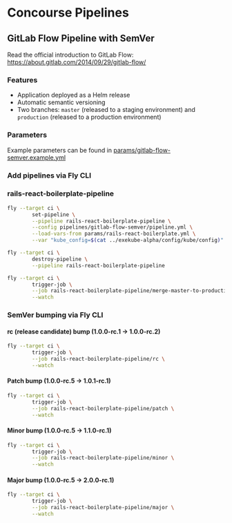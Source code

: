 # Concourse Pipelines

## GitLab Flow Pipeline with SemVer

Read the official introduction to GitLab Flow: <https://about.gitlab.com/2014/09/29/gitlab-flow/>

### Features

- Application deployed as a Helm release
- Automatic semantic versioning
- Two branches: `master` (released to a staging environment) and `production` (released to a production environment)

### Parameters

Example parameters can be found in [params/gitlab-flow-semver.example.yml](/params/gitlab-flow-semver.example.yml)

### Add pipelines via Fly CLI

### rails-react-boilerplate-pipeline

```sh
fly --target ci \
        set-pipeline \
        --pipeline rails-react-boilerplate-pipeline \
        --config pipelines/gitlab-flow-semver/pipeline.yml \
        --load-vars-from params/rails-react-boilerplate.yml \
        --var "kube_config=$(cat ../exekube-alpha/config/kube/config)"
```

```sh
fly --target ci \
        destroy-pipeline \
        --pipeline rails-react-boilerplate-pipeline
```

```sh
fly --target ci \
        trigger-job \
        --job rails-react-boilerplate-pipeline/merge-master-to-production \
        --watch
```

### SemVer bumping via Fly CLI

#### rc (release candidate) bump (1.0.0-rc.1 -> 1.0.0-rc.2)

```sh
fly --target ci \
        trigger-job \
        --job rails-react-boilerplate-pipeline/rc \
        --watch
```

#### Patch bump (1.0.0-rc.5 -> 1.0.1-rc.1)

```sh
fly --target ci \
        trigger-job \
        --job rails-react-boilerplate-pipeline/patch \
        --watch
```

#### Minor bump (1.0.0-rc.5 -> 1.1.0-rc.1)

```sh
fly --target ci \
        trigger-job \
        --job rails-react-boilerplate-pipeline/minor \
        --watch
```

#### Major bump (1.0.0-rc.5 -> 2.0.0-rc.1)

```sh
fly --target ci \
        trigger-job \
        --job rails-react-boilerplate-pipeline/major \
        --watch
```
